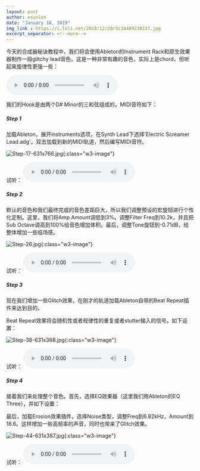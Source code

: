 ```yaml
---
layout: post
author: esunlon
date: "January 18, 2019"
img_link : https://i.loli.net/2018/12/20/5c1b489238337.jpg
excerpt_separator: <!--more-->
---
```


今天的合成器秘诀教程中，我们将会使用Ableton的Instrument Rack和原生效果器制作一段glitchy lead音色。这是一种非常有趣的音色，实际上是chord，但听起来旋律性更强一些：
<!--more-->

<audio src="http://pld0pplv2.bkt.clouddn.com/blog20190118Step-46.mp3" controls="controls">  </audio>

我们的Hook是由两个D# Minor的三和弦组成的，MIDI音符如下：

##### Step 1

加载Ableton，展开instruments选项，在Synth Lead下选择'Electric Screamer Lead.adg'。双击加载到新的MIDI轨道，然后编写MIDI音符。

![Step-17-631x766.jpg](https://i.loli.net/2019/01/18/5c417d834f66a.jpg){:class="w3-image"}

试听：
<audio src="http://pld0pplv2.bkt.clouddn.com/blog20190118Step-16.mp3" controls="controls">  </audio>

##### Step 2

默认的音色和我们最终完成的音色差距巨大，所以我们调整预设的宏旋钮进行个性化定制。这里，我们将Amp Amount调低到3%。调整Filter Freq到10.2k，并且把Sub Octave调高到100%给音色增加体积。最后，调整Tone旋钮到-0.71dB，给整体增加一些临场感。

![Step-26.jpg](https://i.loli.net/2019/01/18/5c417d834d8ab.jpg){:class="w3-image"}

试听：
<audio src="http://pld0pplv2.bkt.clouddn.com/blog20190118Step-26.mp3" controls="controls">  </audio>

##### Step 3

现在我们增加一些Glitch效果，在刚才的轨道加载Ableton自带的Beat Repeat插件来达到目的。

Beat Repeat效果将会随机性或者规律性的重复或者stutter输入的信号。如下设置：

![Step-38-631x368.jpg](https://i.loli.net/2019/01/18/5c417d83433b9.jpg){:class="w3-image"}

试听：
<audio src="http://pld0pplv2.bkt.clouddn.com/blog20190118Step-36.mp3" controls="controls">  </audio>

##### Step 4

接着我们来处理整个音色。首先，选择EQ效果器（这里我们用Ableton的EQ Three），并如下设置：

最后，加载Erosion效果插件，选择Noise类型，调整Freq到6.82kHz，Amount到18.6。这样增加一些高频率的声音，同时也带来了Glitch效果。

![Step-44-631x387.jpg](https://i.loli.net/2019/01/18/5c417d83451c5.jpg){:class="w3-image"}

试听：
<audio src="http://pld0pplv2.bkt.clouddn.com/blog20190118Step-46.mp3" controls="controls">  </audio>
